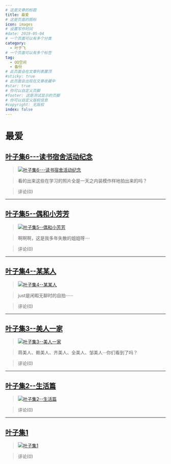 ```yaml
---
# 这是文章的标题
title: 最爱
# 这是页面的图标
icon: images
# 设置写作时间
#date: 2019-05-04
# 一个页面可以有多个分类
category:
  - 叶子飞
# 一个页面可以有多个标签
tag:
  - QQ空间
  - 备份
# 此页面会在文章列表置顶
#sticky: true
# 此页面会出现在文章收藏中
#star: true
# 你可以自定义页脚
#footer: 这是测试显示的页脚
# 你可以自定义版权信息
#copyright: 无版权
index: false
---
```


# 最爱
## [叶子集6---读书宿舍活动纪念](/叶子飞/Qzone/相册/最爱/叶子集6---读书宿舍活动纪念)


>[![叶子集6---读书宿舍活动纪念](https://pan.4a1801.life/d/Onedrive-4A1801/%E4%B8%AA%E4%BA%BA%E5%BB%BA%E7%AB%99/assets/Qzone_wyf/Albums/images/B0B168B8.jpeg)](https://user.qzone.qq.com/2542864301/photo/V148n7I33qaC3W) 


>看的出来这些在学习的照片全是一天之内装模作样地拍出来的吗？ 


> 评论(0)

---
## [叶子集5--偶和小芳芳](/叶子飞/Qzone/相册/最爱/叶子集5--偶和小芳芳)


>[![叶子集5--偶和小芳芳](https://pan.4a1801.life/d/Onedrive-4A1801/%E4%B8%AA%E4%BA%BA%E5%BB%BA%E7%AB%99/assets/Qzone_wyf/Albums/images/919C189B.jpeg)](https://user.qzone.qq.com/2542864301/photo/V148n7I31lCQKH) 


>啊啊啊，这是我多年失散的姐姐呀···· 


> 评论(0)


---
## [叶子集4--某某人](/叶子飞/Qzone/相册/最爱/叶子集4--某某人)


>[![叶子集4--某某人](https://pan.4a1801.life/d/Onedrive-4A1801/%E4%B8%AA%E4%BA%BA%E5%BB%BA%E7%AB%99/assets/Qzone_wyf/Albums/images/6C9DF61B.jpeg)](https://user.qzone.qq.com/2542864301/photo/V148n7I32HBvHl) 


>just是闲暇无聊时的自拍······ 


> 评论(0)


---
## [叶子集3--美人一家](/叶子飞/Qzone/相册/最爱/叶子集3--美人一家)


>[![叶子集3--美人一家](https://pan.4a1801.life/d/Onedrive-4A1801/%E4%B8%AA%E4%BA%BA%E5%BB%BA%E7%AB%99/assets/Qzone_wyf/Albums/images/6EF65528.jpeg)](https://user.qzone.qq.com/2542864301/photo/V148n7I34DHHKl) 


>蒋美人、赖美人、齐美人、全美人、邹美人···你们看到了吗？ 


> 评论(0)





---
## [叶子集2--生活篇](/叶子飞/Qzone/相册/最爱/叶子集2--生活篇)


>[![叶子集2--生活篇](https://pan.4a1801.life/d/Onedrive-4A1801/%E4%B8%AA%E4%BA%BA%E5%BB%BA%E7%AB%99/assets/Qzone_wyf/Albums/images/566BA8F6.jpeg)](https://user.qzone.qq.com/2542864301/photo/ab7eae03-fb44-4f10-bb14-99a86f51b596) 


>  


> 评论(0)










---
## [叶子集1](/叶子飞/Qzone/相册/最爱/叶子集1)


>[![叶子集1](https://pan.4a1801.life/d/Onedrive-4A1801/%E4%B8%AA%E4%BA%BA%E5%BB%BA%E7%AB%99/assets/Qzone_wyf/Albums/images/20BE059A.jpeg)](https://user.qzone.qq.com/2542864301/photo/3d12b843-fef5-457d-acf7-94ea1b1b6631) 


>  


> 评论(0)


